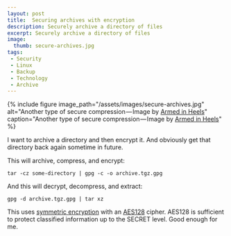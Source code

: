```yaml
---
layout: post
title:  Securing archives with encryption
description: Securely archive a directory of files
excerpt: Securely archive a directory of files
image:
  thumb: secure-archives.jpg
tags:
 - Security
 - Linux
 - Backup
 - Technology
 - Archive
---
```


{% 
include figure 
image_path="/assets/images/secure-archives.jpg"
alt="Another type of secure compression — Image by [Armed in Heels](https://medium.com/r/?url=http%3A%2F%2Fwww.armedinheels.com%2Fundertech-undercover-women39s-ultimate-compression-shorts-p-1705.html%3FCDpath%3D3)"
caption="Another type of secure compression — Image by [Armed in Heels](https://medium.com/r/?url=http%3A%2F%2Fwww.armedinheels.com%2Fundertech-undercover-women39s-ultimate-compression-shorts-p-1705.html%3FCDpath%3D3)"
%}


I want to archive a directory and then encrypt it. And obviously get that directory back again sometime in future.

This will archive, compress, and encrypt:

```
tar -cz some-directory | gpg -c -o archive.tgz.gpg
```

And this will decrypt, decompress, and extract:

```
gpg -d archive.tgz.gpg | tar xz
```

This uses [symmetric encryption](https://en.wikipedia.org/wiki/Symmetric-key_algorithm) with an [AES128](https://en.wikipedia.org/wiki/Advanced_Encryption_Standard) cipher. AES128 is sufficient to protect classified information up to the SECRET level. Good enough for me.
